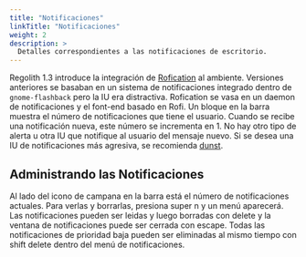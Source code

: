 ```yaml
---
title: "Notificaciones"
linkTitle: "Notificaciones"
weight: 2
description: >
  Detalles correspondientes a las notificaciones de escritorio.
---
```


Regolith 1.3 introduce la integración de [Rofication](https://github.com/DaveDavenport/Rofication) al ambiente. Versiones anteriores se basaban en un sistema de notificaciones integrado dentro de <code>gnome-flashback</code> pero la IU era distractiva. Rofication se vasa en un daemon de notificaciones y el font-end basado en Rofi. Un bloque en la barra muestra el número de notificaciones que tiene el usuario. Cuando se recibe una notificación nueva, este número se incrementa en 1. No hay otro tipo de alerta u otra IU que notifique al usuario del mensaje nuevo. Si se desea una IU de notificaciones más agresiva, se recomienda [dunst](https://dunst-project.org/).

## Administrando las Notificaciones

Al lado del icono de campana en la barra está el número de notificaciones actuales. Para verlas y borrarlas, presiona <span class="text-nowrap"><span class="badge badge-warning">super</span> <span class="badge badge-warning">n</span></span> y un menú aparecerá. Las notificaciones pueden ser leidas y luego borradas con <span class="badge badge-warning">delete</span> y la ventana de notificaciones puede ser cerrada con <span class="badge badge-warning">escape</span>. Todas las notificaciones de prioridad baja pueden ser eliminadas al mismo tiempo con <span class="text-nowrap"><span class="badge badge-warning">shift</span> <span class="badge badge-warning">delete</span></span> dentro del menú de notificaciones.